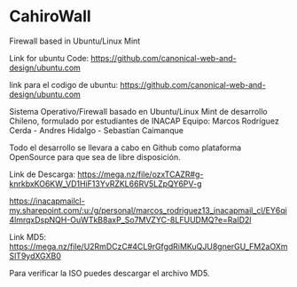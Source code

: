 # CahiroWall
Firewall based in Ubuntu/Linux Mint 


Link for ubuntu Code: https://github.com/canonical-web-and-design/ubuntu.com


link para el codigo de ubuntu: https://github.com/canonical-web-and-design/ubuntu.com



Sistema Operativo/Firewall basado en Ubuntu/Linux Mint de desarrollo Chileno, formulado por estudiantes de INACAP
Equipo: Marcos Rodríguez Cerda - Andres Hidalgo - Sebastían Caimanque

Todo el desarrollo se llevara a cabo en Github como plataforma OpenSource para que sea de libre disposición.

Link de Descarga: https://mega.nz/file/ozxTCAZR#g-knrkbxKO6KW_VD1HiF13YvRZKL66RV5LZpQY6PV-g



https://inacapmailcl-my.sharepoint.com/:u:/g/personal/marcos_rodriguez13_inacapmail_cl/EY6qi4lmrqxDspNQH-OuWTkB8axP_So7MVZYC-8LFUUDMQ?e=RaID2l





Link MD5: https://mega.nz/file/U2RmDCzC#4CL9rGfgdRiMKuQJU8gnerGU_FM2aOXmSlT9ydXGXB0





Para verificar la ISO puedes descargar el archivo MD5.

